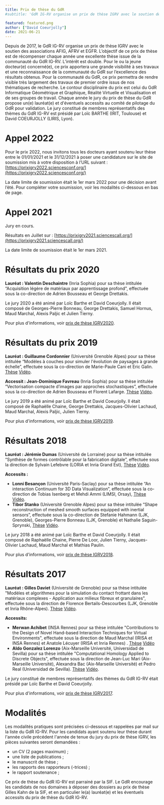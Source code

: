 ```yaml
---
title: Prix de thèse du GdR
#subtitle: 'GdR IG-RV organise un prix de thèse IGRV avec le soutien des associations AFIG, AFRV et EGFR. L’objectif de ce prix de thèse est de récompenser chaque année une excellente thèse issue de la communauté du GdR IG-RV.'

featured: featured.png
author: ["David Coeurjolly"]
date: 2021-06-21
---
```



Depuis de 2017, le GdR IG-RV organise un prix de thèse IGRV avec le soutien des associations AFIG, AFRV et EGFR. L’objectif de ce prix de thèse est de récompenser chaque année une excellente thèse issue de la communauté du GdR IG-RV. L’intérêt est double. Pour le ou la jeune docteur(e) concerné(e), ce prix apportera une grande visibilité à ses travaux et une reconnaissance de la communauté du GdR sur l’excellence des résultats obtenus. Pour la communauté du GdR, ce prix permettra de rendre visible très largement des travaux de premier ordre issus de nos thématiques de recherche. Le contour disciplinaire du prix est celui du GdR Informatique Géométrique et Graphique, Réalité Virtuelle et Visualisation et de ses groupes de travail. Chaque année le jury du prix de thèse du GdR propose un(e) lauréat(e) et d'éventuels accessits au comité de pilotage du GdR pour validation. Le jury constitué de membres représentatifs des thèmes du GdR IG-RV est présidé par Loïc BARTHE (IRIT, Toulouse) et David COEURJOLLY (LIRIS, Lyon).

# Appel 2022
Pour le prix 2022, nous invitons tous les docteurs ayant soutenu leur thèse entre le 01/01/2021 et le 31/12/2021 à poser une candidature sur le site de soumission mis à votre disposition à l’URL suivant : [https://prixigrv2022.sciencesconf.org/](https://prixigrv2022.sciencesconf.org/)

La date limite de soumission était le 1er mars 2022 pour une décision avant l’été. Pour compléter votre soumission, voir les modalités ci-dessous en bas de page.

# Appel 2021

Jury en cours.

Résultats en Juillet sur : [https://prixigrv2021.sciencescall.org/](https://prixigrv2021.sciencescall.org/)

La date limite de soumission était le 1er mars 2021.

# Résultats du prix 2020
**Lauréat : Valentin Deschaintre** (Inria Sophia) pour sa thèse intitulée “Acquisition légère de matériaux par apprentissage profond", effectuée sous la co-direction de Adrien Bousseau et George Drettakis.

Le jury 2020 a été animé par Loïc Barthe et David Coeurjolly. Il était composé de Georges-Pierre Bonneau, George Drettakis, Samuel Hornus, Maud Marchal, Alexis Paljic et Julien Tierny.

Pour plus d'informations, voir [prix de thèse IGRV2020](https://prixigrv2020.sciencesconf.org/).

# Résultats du prix 2019
**Lauréat : Guillaume Cordonnier** (Université Grenoble Alpes) pour sa thèse intitulée “Modèles à couches pour simuler l'évolution de paysages à grande échelle”, effectuée sous la co-direction de Marie-Paule Cani et Eric Galin. [Thèse](http://www.theses.fr/2018GREAM072) [Vidéo](https://www.irit.fr/STORM/site/files-web/prixthese-igrv/videos/Prix-These-IGRV-2019_Cordonnier.mp4).

**Accessit : Jean-Dominique Favreau** (Inria Sophia) pour sa thèse intitulée “Vectorisation compacte d’images par approches stochastiques”, effectuée sous la co-direction de Adrien Bousseau et Florent Lafarge. [Thèse](http://www.theses.fr/2018AZUR4004) [Vidéo](https://www.irit.fr/STORM/site/files-web/prixthese-igrv/videos/Prix-These-IGRV-2019_Accessit_Favreau.mp4).

Le jury 2019 a été animé par Loïc Barthe et David Coeurjolly. Il était composé de Raphaëlle Chaine, George Drettakis, Jacques-Olivier Lachaud, Maud Marchal, Alexis Paljic, Julien Tierny.

Pour plus d'informations, voir [prix de thèse IGRV2019](https://prixigrv2019.sciencesconf.org/).

# Résultats 2018

**Lauréat : Jérémie Dumas** (Université de Lorraine) pour sa thèse intitulée “Synthèse de formes contrôlable pour la fabrication digitale”, effectuée sous la direction de Sylvain Lefebvre (LORIA et Inria Grand Est), [Thèse](https://www.jdumas.org/phd/) [Vidéo](https://www.irit.fr/STORM/site/files-web/prixthese-igrv/videos/Prix-These-IGRV-2018_Dumas.mp4).

**Accessits :**
* **Lonni Besançon** (Université Paris-Saclay) pour sa thèse intitulée “An interaction Continuum for 3D Data Visualization”, effectuée sous la co-direction de Tobias Isenberg et Mehdi Ammi (LIMSI, Orsay), [Thèse](https://tel.archives-ouvertes.fr/tel-01684210/) [Vidéo](https://www.irit.fr/STORM/site/files-web/prixthese-igrv/videos/Prix-These-IGRV-2018_Accessit-1_Besancon.mp4).
* **Tibor Stanko** (Université Grenoble Alpes) pour sa thèse intitulée “Shape reconstruction of meshed smooth surfaces equipped with inertial sensors”, effectuée sous la co-direction de Stefanie Hahmann (LJK, Grenoble), Georges-Pierre Bonneau (LJK, Grenoble) et Nathalie Saguin-Sprynski, [Thèse](https://hal.inria.fr/tel-01673779) [Vidéo](https://www.irit.fr/STORM/site/files-web/prixthese-igrv/videos/Prix-These-IGRV-2018_Accessit-2_Stanko.mp4).

Le jury 2018 a été animé par Loïc Barthe et David Coeurjolly. Il était composé de Raphaëlle Chaine, Pierre De Loor, Julien Tierny, Jacques-Olivier Lachaud, Maud Marchal et Mathias Paulin.

Pour plus d'informations, voir [prix de thèse IGRV2018](https://prixigrv2018.sciencesconf.org/).

# Résultats 2017

**Lauréat : Gilles Daviet** (Université de Grenoble) pour sa thèse intitulée "Modèles et algorithmes pour la simulation du contact frottant dans les matériaux complexes - Application aux milieux fibreux et granulaires", effectuée sous la direction de Florence Bertails-Descourbes (LJK, Grenoble et Inria Rhône-Alpes). [Thèse](https://tel.archives-ouvertes.fr/tel-01519203/) [Vidéo](https://www.irit.fr/STORM/site/files-web/prixthese-igrv/videos/Prix-These-IGRV-2017_Daviet.mp4).

**Accessits:**
* **Merwan Achibet** (INSA Rennes) pour sa thèse intitulée "Contributions to the Design of Novel Hand-based Interaction Techniques for Virtual Environments", effectuée sous la direction de Maud Marchal (IRISA et INSA Rennes) et Anatole Lécuyer (IRISA et Inria Rennes) . [Thèse](http://www.theses.fr/2015ISAR0031) [Vidéo](https://www.irit.fr/STORM/site/files-web/prixthese-igrv/videos/Prix-These-IGRV-2017_Accessit-2_Achibet.mp4)
* **Aldo Gonzalez Lorenzo** (Aix-Marseille Université, Universidad de Sevilla) pour sa thèse intitulée "Computational Homology Applied to Discrete Objects", effectuée sous la direction de Jean-Luc Mari (Aix-Marseille Université), Alexandra Bac (Aix-Marseille Université) et Pedro Real (Universidad de Sevilla). [Thèse](http://www.theses.fr/2016AIXM4073) [Vidéo](https://www.irit.fr/STORM/site/files-web/prixthese-igrv/videos/Prix-These-IGRV-2017_Accessit-1_Gonzalez-Lorenzo.ogv).

Le jury constitué de membres représentatifs des thèmes du GdR IG-RV était présidé par Loïc Barthe et David Coeurjolly.

Pour plus d'informations, voir [prix de thèse IGRV2017](https://prixigrv2017.sciencesconf.org/).

# Modalités

Les modalités pratiques sont précisées ci-dessous et rappelées par mail sur la liste du GdR IG-RV.
Pour les candidats ayant soutenu leur thèse durant l'année civile précédent l'année de tenue du jury du prix de thèse IGRV, les pièces suivantes seront demandées :
* un CV (2 pages maximum) ;
* une liste de publications ;
* le manuscrit de thèse ;
* les rapports des rapporteurs (-trices) ;
* le rapport soutenance ;

Ce prix de thèse du GdR IG-RV est parrainé par la SIF. Le GdR encourage les candidats de nos domaines à déposer des dossiers au prix de thèse Gilles Kahn de la SIF, et en particulier le(a) lauréat(e) et les éventuels accessits du prix de thèse du GdR IG-RV.
